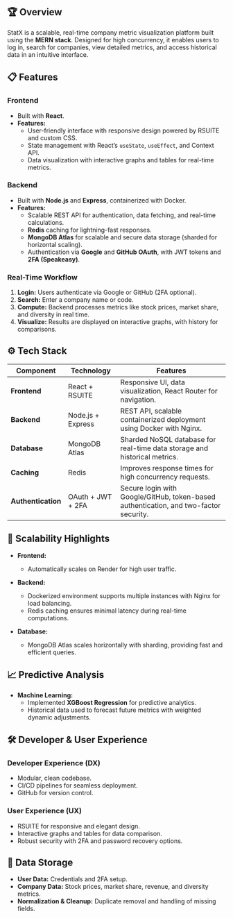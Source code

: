 ## 🏆 Overview  
StatX is a scalable, real-time company metric visualization platform built using the **MERN stack**. Designed for high concurrency, it enables users to log in, search for companies, view detailed metrics, and access historical data in an intuitive interface.

## 📋 Features  

### **Frontend**  
- Built with **React**.  
- **Features:**  
  - User-friendly interface with responsive design powered by RSUITE and custom CSS.  
  - State management with React’s `useState`, `useEffect`, and Context API.  
  - Data visualization with interactive graphs and tables for real-time metrics.  

### **Backend**  
- Built with **Node.js** and **Express**, containerized with Docker.  
- **Features:**  
  - Scalable REST API for authentication, data fetching, and real-time calculations.  
  - **Redis** caching for lightning-fast responses.  
  - **MongoDB Atlas** for scalable and secure data storage (sharded for horizontal scaling).  
  - Authentication via **Google** and **GitHub OAuth**, with JWT tokens and **2FA (Speakeasy)**.  

### **Real-Time Workflow**  
1. **Login:** Users authenticate via Google or GitHub (2FA optional).  
2. **Search:** Enter a company name or code.  
3. **Compute:** Backend processes metrics like stock prices, market share, and diversity in real time.  
4. **Visualize:** Results are displayed on interactive graphs, with history for comparisons.  


## ⚙️ Tech Stack  

| Component       | Technology        | Features                                                                                 |
|------------------|-------------------|-----------------------------------------------------------------------------------------|
| **Frontend**    | React + RSUITE    | Responsive UI, data visualization, React Router for navigation.                         |
| **Backend**     | Node.js + Express | REST API, scalable containerized deployment using Docker with Nginx.                    |
| **Database**    | MongoDB Atlas     | Sharded NoSQL database for real-time data storage and historical metrics.                |
| **Caching**     | Redis             | Improves response times for high concurrency requests.                                   |
| **Authentication** | OAuth + JWT + 2FA | Secure login with Google/GitHub, token-based authentication, and two-factor security.   |


## 🚀 Scalability Highlights  

- **Frontend:**  
  - Automatically scales on Render for high user traffic.  

- **Backend:**  
  - Dockerized environment supports multiple instances with Nginx for load balancing.  
  - Redis caching ensures minimal latency during real-time computations.  

- **Database:**  
  - MongoDB Atlas scales horizontally with sharding, providing fast and efficient queries.  


## 📈 Predictive Analysis  

- **Machine Learning:**  
  - Implemented **XGBoost Regression** for predictive analytics.  
  - Historical data used to forecast future metrics with weighted dynamic adjustments.  


## 🛠️ Developer & User Experience  

### **Developer Experience (DX)**  
- Modular, clean codebase.  
- CI/CD pipelines for seamless deployment.  
- GitHub for version control.  

### **User Experience (UX)**  
- RSUITE for responsive and elegant design.  
- Interactive graphs and tables for data comparison.  
- Robust security with 2FA and password recovery options.  

## 📂 Data Storage  

- **User Data:** Credentials and 2FA setup.  
- **Company Data:** Stock prices, market share, revenue, and diversity metrics.  
- **Normalization & Cleanup:** Duplicate removal and handling of missing fields.  
